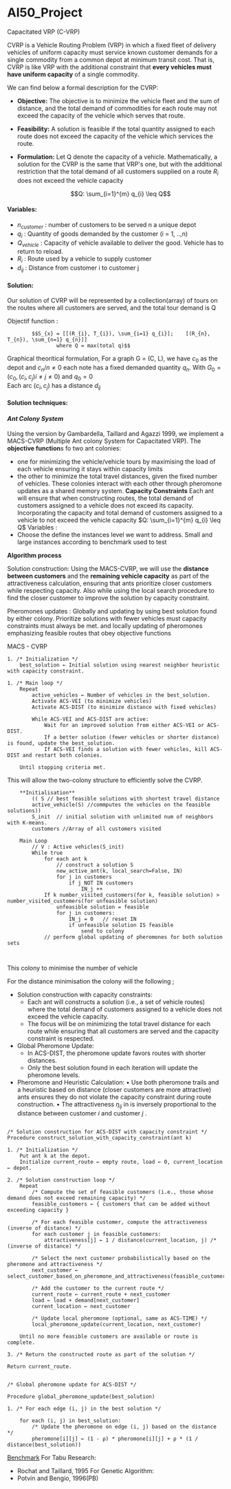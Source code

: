 # AI50_Project


Capacitated VRP (C-VRP)

CVRP is a Vehicle Routing Problem (VRP) in which a fixed fleet of delivery vehicles of uniform capacity must service known customer demands for a single commodity from a common depot at minimum transit cost. That is, CVRP is like VRP with the additional constraint that **every vehicles must have uniform capacity** of a single commodity. 

We can find below a formal description for the CVRP:

- **Objective:** The objective is to minimize the vehicle fleet and the sum of distance, and the total demand of commodities for each route may not exceed the capacity of the vehicle which serves that route.

- **Feasibility:** A solution is feasible if the total quantity assigned to each route does not exceed the capacity of the vehicle which services the route.

- **Formulation:** Let Q denote the capacity of a vehicle. Mathematically, a solution for the CVRP is the same that VRP's one, but with the additional restriction that the total demand of all customers supplied on a route $R_{i}$ does not exceed the vehicle capacity

  	 $$Q: \sum_{i=1}^{m} q_{i} \leq Q$$


#### Variables: 
-  $n_{customer}$ : number of customers to be served n a unique depot
-  $q_{i}$ : Quantity of goods demanded by the customer (i = 1, ..,n)
-  $Q_{vehicle}$ : Capacity of vehicle available to deliver the good. Vehicle has to return to reload.
- $R_{i}$ : Route used by a vehicle to supply customer
-  $d_{ij}$ : Distance from customer i to customer j
#### Solution: 
Our solution of CVRP will be represented by a collection(array) of tours on the routes where all customers are served, and the total tour demand is Q

Objectif function : 

			$$S_{x} = [[(R_{i}, T_{i}), \sum_{i=1} q_{i}];    [(R_{n}, T_{n}), \sum_{n=1} q_{n}]] 
					where Q = max(total q)$$
Graphical theoritical formulation, 
	For a graph  G = (C, L),
		we have $c_{0}$ as the depot and $c_{n}/{n≠0}$ each note has a fixed demanded quantity  $q_{n}$. With $G_{0}= (c_{0},(c_{i},c_{j}) i≠j≠0)$ and $q_{0} = 0$  
		Each arc $(c_{i},c_{j})$ has a distance $d_{ij}$


#### Solution techniques: 

 #### ***Ant Colony System*** 
 Using the version by Gambardella, Taillard and Agazzi 1999, we implement a MACS-CVRP (Multiple Ant colony System for Capacitated VRP). 
 The **objective function**s fo two ant colonies:
 -  one for minimizing the vehicle/vehicle tours by maximising the load of each vehicle ensuring it stays within capacity limits 
 - the other to minimize the total travel distances, given the fixed number of vehicles.
 These colonies interact with each other through pheromone updates as a shared memory system.
**Capacity Constraints** 
Each ant will ensure that when constructing routes, the total demand of customers assigned to a vehicle does not exceed its capacity. 
Incorporating the capacity and total demand of customers assigned to a vehicle to not exceed the vehicle capacity $Q: \sum_{i=1}^{m} q_{i} \leq Q$
Variables : 
- Choose the define the instances level we want to address. Small and large instances according to benchmark used to test

**Algorithm process** 

Solution construction: Using the MACS-CVRP, we will use the **distance between customers** and the **remaining vehicle capacity** as part of the attractiveness calculation, ensuring that ants prioritize closer customers while respecting capacity. Also while using the local search procedure to find the closer customer to improve the solution by capacity constraint.

Pheromones updates : Globally and updating by using best solution found by either colony. Prioritize solutions with fewer vehicles must capacity constraints must always be met. and locally updating of pheromones emphasizing feasible routes that obey objective functions

MACS - CVRP

``` MACS-CVRP()
1. /* Initialization */
    best_solution ← Initial solution using nearest neighbor heuristic with capacity constraint.
    
1. /* Main loop */
    Repeat
        active_vehicles ← Number of vehicles in the best_solution.
        Activate ACS-VEI (to minimize vehicles)
        Activate ACS-DIST (to minimize distance with fixed vehicles)

        While ACS-VEI and ACS-DIST are active:
            Wait for an improved solution from either ACS-VEI or ACS-DIST.
            If a better solution (fewer vehicles or shorter distance) is found, update the best_solution.
            If ACS-VEI finds a solution with fewer vehicles, kill ACS-DIST and restart both colonies.

    Until stopping criteria met.

```
This will allow the two-colony structure to efficiently solve the CVRP.

``` #ACS-VEI number of minimization of vehicles  
	**Initialisation**
		(( S // best feasible solutions with shortest travel distance
		active_vehicle(S) //commputes the vehicles on the feasible solutions))
		S_init  // initial solution with unlimited num of neighbors with K-means.
		customers //Array of all customers visited
		
	Main Loop
		// V : Active vehicles(S_init)
		While true 
			for each ant k
				// construct a solution S
				new_active_ant(k, local_search=False, IN)
				for j in customers
					if j NOT IN customers
						IN_j ++
			If k number_visited_customers(for k, feasible solution) > number_visited_customers(for unfeasible solution) 
				unfeasible solution = feasible 
				for j in customers:
					IN_j = 0   // reset IN
					if unfeasible solution IS feasible
						send to colony
			// perform global updating of pheromones for both solution sets
				  
					 	
```
This colony to minimise the number of vehicle

For the distance minimisation the colony will the following ;
- Solution construction with capacity constraints: 
	- Each ant will constructs a solution (i.e., a set of vehicle routes) where the total demand of customers assigned to a vehicle does not exceed the vehicle capacity.
	- The focus will be on minimizing the total travel distance for each route while ensuring that all customers are served and the capacity constraint is respected.
- Global Pheromone Update:
	- In ACS-DIST, the pheromone update favors routes with shorter distances.
	- Only the best solution found in each iteration will update the pheromone levels.
- Pheromone and Heuristic Calculation:
	•	Use both pheromone trails and a heuristic based on distance (closer customers are more attractive) ants ensures they do not violate the capacity constraint during route construction.
	•	The attractiveness  $\eta_{ij}$  in is inversely proportional to the distance between customer  $i$  and customer  $j$ .
```ACS-DIST-Capacity 

/* Solution construction for ACS-DIST with capacity constraint */
Procedure construct_solution_with_capacity_constraint(ant k)

1. /* Initialization */
    Put ant k at the depot.
    Initialize current_route ← empty route, load ← 0, current_location ← depot.

2. /* Solution construction loop */
    Repeat
        /* Compute the set of feasible customers (i.e., those whose demand does not exceed remaining capacity) */
        feasible_customers ← { customers that can be added without exceeding capacity }

        /* For each feasible customer, compute the attractiveness (inverse of distance) */
        for each customer j in feasible_customers:
            attractiveness[j] ← 1 / distance(current_location, j) /*(inverse of distance) */

        /* Select the next customer probabilistically based on the pheromone and attractiveness */
        next_customer ← select_customer_based_on_pheromone_and_attractiveness(feasible_customers)

        /* Add the customer to the current route */
        current_route ← current_route + next_customer
        load ← load + demand[next_customer]
        current_location ← next_customer

        /* Update local pheromone (optional, same as ACS-TIME) */
        local_pheromone_update(current_location, next_customer)

    Until no more feasible customers are available or route is complete.

3. /* Return the constructed route as part of the solution */

Return current_route.


/* Global pheromone update for ACS-DIST */

Procedure global_pheromone_update(best_solution)

1. /* For each edge (i, j) in the best solution */

	for each (i, j) in best_solution:
        /* Update the pheromone on edge (i, j) based on the distance */
        pheromone[i][j] ← (1 - ρ) * pheromone[i][j] + ρ * (1 / distance(best_solution))

```

[Benchmark](https://www.bernabe.dorronsoro.es/vrp/)
For Tabu Research:
- Rochat and Taillard, 1995
For Genetic Algorithm:
- Potvin and Bengio, 1996(PB)
